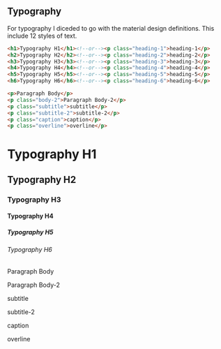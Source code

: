 ## Typography
For typography I diceded to go with the material design definitions. This include 12 styles of text.
```html
<h1>Typography H1</h1><!--or--><p class="heading-1">heading-1</p>
<h2>Typography H2</h2><!--or--><p class="heading-2">heading-2</p>
<h3>Typography H3</h3><!--or--><p class="heading-3">heading-3</p>
<h4>Typography H4</h4><!--or--><p class="heading-4">heading-4</p>
<h5>Typography H5</h5><!--or--><p class="heading-5">heading-5</p>
<h6>Typography H6</h6><!--or--><p class="heading-6">heading-6</p>

<p>Paragraph Body</p>
<p class="body-2">Paragraph Body-2</p>
<p class="subtitle">subtitle</p>
<p class="subtitle-2">subtitle-2</p>
<p class="caption">caption</p>
<p class="overline">overline</p>
```
<h1>Typography H1</h1> 
<h2>Typography H2</h2> 
<h3>Typography H3</h3> 
<h4>Typography H4</h4> 
<h5>Typography H5</h5> 
<h6>Typography H6</h6> 

<p>Paragraph Body</p>
<p class="body-2">Paragraph Body-2</p>
<p class="subtitle">subtitle</p>
<p class="subtitle-2">subtitle-2</p>
<p class="caption">caption</p>
<p class="overline">overline</p>